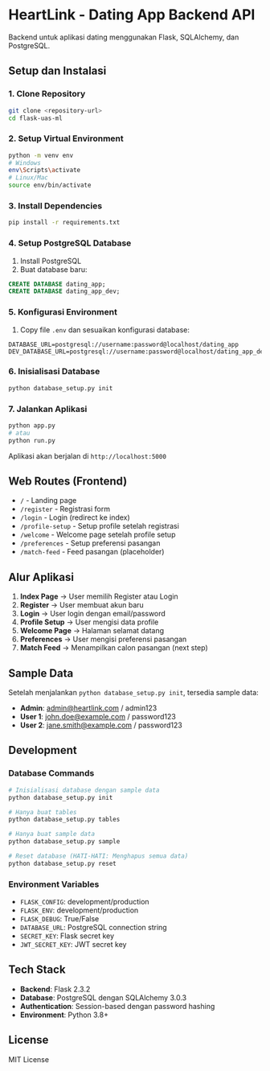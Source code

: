 # HeartLink - Dating App Backend API

Backend untuk aplikasi dating menggunakan Flask, SQLAlchemy, dan PostgreSQL.

## Setup dan Instalasi

### 1. Clone Repository
```bash
git clone <repository-url>
cd flask-uas-ml
```

### 2. Setup Virtual Environment
```bash
python -m venv env
# Windows
env\Scripts\activate
# Linux/Mac
source env/bin/activate
```

### 3. Install Dependencies
```bash
pip install -r requirements.txt
```

### 4. Setup PostgreSQL Database
1. Install PostgreSQL
2. Buat database baru:
```sql
CREATE DATABASE dating_app;
CREATE DATABASE dating_app_dev;
```

### 5. Konfigurasi Environment
1. Copy file `.env` dan sesuaikan konfigurasi database:
```env
DATABASE_URL=postgresql://username:password@localhost/dating_app
DEV_DATABASE_URL=postgresql://username:password@localhost/dating_app_dev
```

### 6. Inisialisasi Database
```bash
python database_setup.py init
```

### 7. Jalankan Aplikasi
```bash
python app.py
# atau
python run.py
```

Aplikasi akan berjalan di `http://localhost:5000`


## Web Routes (Frontend)

- `/` - Landing page
- `/register` - Registrasi form
- `/login` - Login (redirect ke index)
- `/profile-setup` - Setup profile setelah registrasi
- `/welcome` - Welcome page setelah profile setup
- `/preferences` - Setup preferensi pasangan
- `/match-feed` - Feed pasangan (placeholder)

## Alur Aplikasi

1. **Index Page** → User memilih Register atau Login
2. **Register** → User membuat akun baru
3. **Login** → User login dengan email/password
4. **Profile Setup** → User mengisi data profile
5. **Welcome Page** → Halaman selamat datang
6. **Preferences** → User mengisi preferensi pasangan
7. **Match Feed** → Menampilkan calon pasangan (next step)

## Sample Data

Setelah menjalankan `python database_setup.py init`, tersedia sample data:

- **Admin**: admin@heartlink.com / admin123
- **User 1**: john.doe@example.com / password123
- **User 2**: jane.smith@example.com / password123

## Development

### Database Commands
```bash
# Inisialisasi database dengan sample data
python database_setup.py init

# Hanya buat tables
python database_setup.py tables

# Hanya buat sample data
python database_setup.py sample

# Reset database (HATI-HATI: Menghapus semua data)
python database_setup.py reset
```

### Environment Variables
- `FLASK_CONFIG`: development/production
- `FLASK_ENV`: development/production
- `FLASK_DEBUG`: True/False
- `DATABASE_URL`: PostgreSQL connection string
- `SECRET_KEY`: Flask secret key
- `JWT_SECRET_KEY`: JWT secret key

## Tech Stack

- **Backend**: Flask 2.3.2
- **Database**: PostgreSQL dengan SQLAlchemy 3.0.3
- **Authentication**: Session-based dengan password hashing
- **Environment**: Python 3.8+

## License

MIT License